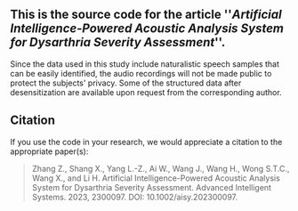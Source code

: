 ## This is the source code for the article ''***Artificial Intelligence-Powered Acoustic Analysis System for Dysarthria Severity Assessment***''.

Since the data used in this study include naturalistic speech samples that can be easily identified, the audio recordings will not be made public to protect the subjects' privacy. Some of the structured data after desensitization are available upon request from the corresponding author.

## Citation

If you use the code in your research, we would appreciate a citation to the appropriate paper(s):

> Zhang Z., Shang X., Yang L.-Z., Ai W., Wang J., Wang H., Wong S.T.C., Wang X., and Li H. Artificial Intelligence-Powered Acoustic Analysis System for Dysarthria Severity Assessment. Advanced Intelligent Systems. 2023, 2300097. DOI: 10.1002/aisy.202300097.
